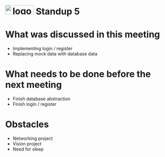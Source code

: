 <div>
    <h1 align="center" style="display: inline;"><img style="display: inline;"
    src="https://user-images.githubusercontent.com/43512442/64082864-4610ee00-cd16-11e9-8923-5f10fe4a1c59.png" width="90" height="30"
    alt="logo" /> Standup 5</h1>
</div>

# What was discussed in this meeting
- Implementing login / register
- Replacing mock data with database data

# What needs to be done before the next meeting
- Finish database abstraction
- Finish login / register

# Obstacles
- Networking project
- Vision project
- Need for sleep
